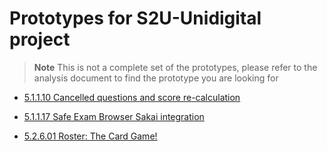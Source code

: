 # Prototypes for S2U-Unidigital project

> **Note**
> This is not a complete set of the prototypes, please refer to
> the analysis document to find the prototype you are looking for

* [5.1.1.10 Cancelled questions and score re-calculation](5-1-1-10-cancelled_questions_and_score_re-calculation/cancelled-questions.md)

* [5.1.1.17 Safe Exam Browser Sakai integration](5-1-1-17-safe-exam-browser/safe-exam-browser-prototype.md)

* [5.2.6.01 Roster: The Card Game!](5-2-6-01-the-card-game/the-card-game-prototype.md)

